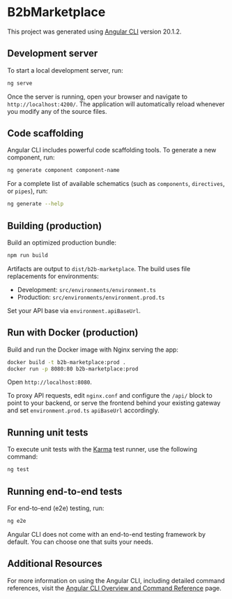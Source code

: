 # B2bMarketplace

This project was generated using [Angular CLI](https://github.com/angular/angular-cli) version 20.1.2.

## Development server

To start a local development server, run:

```bash
ng serve
```

Once the server is running, open your browser and navigate to `http://localhost:4200/`. The application will automatically reload whenever you modify any of the source files.

## Code scaffolding

Angular CLI includes powerful code scaffolding tools. To generate a new component, run:

```bash
ng generate component component-name
```

For a complete list of available schematics (such as `components`, `directives`, or `pipes`), run:

```bash
ng generate --help
```

## Building (production)

Build an optimized production bundle:

```bash
npm run build
```

Artifacts are output to `dist/b2b-marketplace`. The build uses file replacements for environments:

- Development: `src/environments/environment.ts`
- Production: `src/environments/environment.prod.ts`

Set your API base via `environment.apiBaseUrl`.

## Run with Docker (production)

Build and run the Docker image with Nginx serving the app:

```bash
docker build -t b2b-marketplace:prod .
docker run -p 8080:80 b2b-marketplace:prod
```

Open `http://localhost:8080`.

To proxy API requests, edit `nginx.conf` and configure the `/api/` block to point to your backend, or serve the frontend behind your existing gateway and set `environment.prod.ts` `apiBaseUrl` accordingly.

## Running unit tests

To execute unit tests with the [Karma](https://karma-runner.github.io) test runner, use the following command:

```bash
ng test
```

## Running end-to-end tests

For end-to-end (e2e) testing, run:

```bash
ng e2e
```

Angular CLI does not come with an end-to-end testing framework by default. You can choose one that suits your needs.

## Additional Resources

For more information on using the Angular CLI, including detailed command references, visit the [Angular CLI Overview and Command Reference](https://angular.dev/tools/cli) page.
